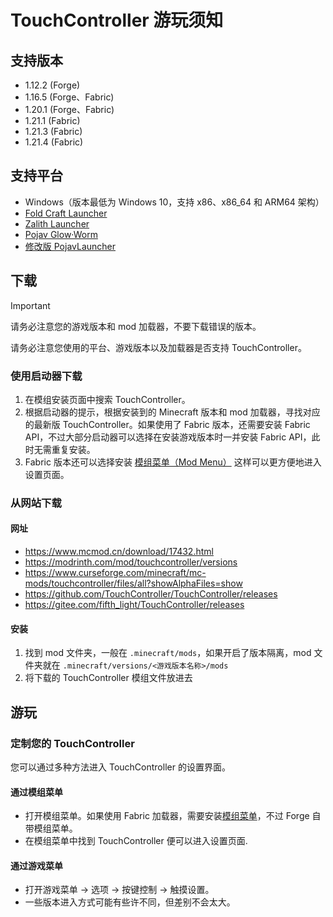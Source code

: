 # TouchController 游玩须知

## 支持版本

- 1.12.2 (Forge)
- 1.16.5 (Forge、Fabric)
- 1.20.1 (Forge、Fabric)
- 1.21.1 (Fabric)
- 1.21.3 (Fabric)
- 1.21.4 (Fabric)

## 支持平台

- Windows（版本最低为 Windows 10，支持 x86、x86_64 和 ARM64 架构）
- [Fold Craft Launcher](https://github.com/FCL-Team/FoldCraftLauncher)
- [Zalith Launcher](https://github.com/ZalithLauncher/ZalithLauncher)
- [Pojav Glow·Worm](https://github.com/Vera-Firefly/Pojav-Glow-Worm)
- [修改版 PojavLauncher](https://github.com/TouchController/PojavLauncher)

## 下载

> [!IMPORTANT]
> 请务必注意您的游戏版本和 mod 加载器，不要下载错误的版本。
>
> 请务必注意您使用的平台、游戏版本以及加载器是否支持 TouchController。

### 使用启动器下载

 1. 在模组安装页面中搜索 TouchController。
 2. 根据启动器的提示，根据安装到的 Minecraft 版本和 mod 加载器，寻找对应的最新版 TouchController。如果使用了 Fabric 版本，还需要安装 Fabric API，不过大部分启动器可以选择在安装游戏版本时一并安装 Fabric API，此时无需重复安装。
 3. Fabric 版本还可以选择安装 [模组菜单（Mod Menu）](https://modrinth.com/mod/modmenu) 这样可以更方便地进入设置页面。

### 从网站下载

#### 网址

- <https://www.mcmod.cn/download/17432.html>
- <https://modrinth.com/mod/touchcontroller/versions>
- <https://www.curseforge.com/minecraft/mc-mods/touchcontroller/files/all?showAlphaFiles=show>
- <https://github.com/TouchController/TouchController/releases>
- <https://gitee.com/fifth_light/TouchController/releases>

#### 安装

1. 找到 mod 文件夹，一般在 `.minecraft/mods`，如果开启了版本隔离，mod 文件夹就在 `.minecraft/versions/<游戏版本名称>/mods`
2. 将下载的 TouchController 模组文件放进去

## 游玩

### 定制您的 TouchController

您可以通过多种方法进入 TouchController 的设置界面。

#### 通过模组菜单

- 打开模组菜单。如果使用 Fabric 加载器，需要安装[模组菜单](https://modrinth.com/mod/modmenu)，不过 Forge 自带模组菜单。
- 在模组菜单中找到 TouchController 便可以进入设置页面.

#### 通过游戏菜单

- 打开游戏菜单 → 选项 → 按键控制 → 触摸设置。
- 一些版本进入方式可能有些许不同，但差别不会太大。
